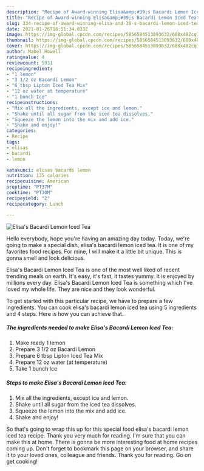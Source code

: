 ```yaml
---
description: "Recipe of Award-winning Elisa&amp;#39;s Bacardi Lemon Iced Tea"
title: "Recipe of Award-winning Elisa&amp;#39;s Bacardi Lemon Iced Tea"
slug: 334-recipe-of-award-winning-elisa-and-39-s-bacardi-lemon-iced-tea
date: 2021-01-26T16:51:34.033Z
image: https://img-global.cpcdn.com/recipes/5856584513093632/680x482cq70/elisas-bacardi-lemon-iced-tea-recipe-main-photo.jpg
thumbnail: https://img-global.cpcdn.com/recipes/5856584513093632/680x482cq70/elisas-bacardi-lemon-iced-tea-recipe-main-photo.jpg
cover: https://img-global.cpcdn.com/recipes/5856584513093632/680x482cq70/elisas-bacardi-lemon-iced-tea-recipe-main-photo.jpg
author: Mabel Howell
ratingvalue: 4
reviewcount: 5931
recipeingredient:
- "1 lemon"
- "3 1/2 oz Bacardi Lemon"
- "6 tbsp Lipton Iced Tea Mix"
- "12 oz water at temperature"
- "1 bunch Ice"
recipeinstructions:
- "Mix all the ingredients, except ice and lemon."
- "Shake until all sugar from the iced tea dissolves."
- "Squeeze the lemon into the mix and add ice."
- "Shake and enjoy!"
categories:
- Recipe
tags:
- elisas
- bacardi
- lemon

katakunci: elisas bacardi lemon 
nutrition: 135 calories
recipecuisine: American
preptime: "PT37M"
cooktime: "PT30M"
recipeyield: "2"
recipecategory: Lunch

---
```



![Elisa&#39;s Bacardi Lemon Iced Tea](https://img-global.cpcdn.com/recipes/5856584513093632/680x482cq70/elisas-bacardi-lemon-iced-tea-recipe-main-photo.jpg)

Hello everybody, hope you're having an amazing day today. Today, we're going to make a special dish, elisa&#39;s bacardi lemon iced tea. It is one of my favorites food recipes. For mine, I will make it a little bit unique. This is gonna smell and look delicious.



Elisa&#39;s Bacardi Lemon Iced Tea is one of the most well liked of recent trending meals on earth. It's easy, it's fast, it tastes yummy. It is enjoyed by millions every day. Elisa&#39;s Bacardi Lemon Iced Tea is something which I've loved my whole life. They are nice and they look wonderful.


To get started with this particular recipe, we have to prepare a few ingredients. You can cook elisa&#39;s bacardi lemon iced tea using 5 ingredients and 4 steps. Here is how you can achieve that.

<!--inarticleads1-->

##### The ingredients needed to make Elisa&#39;s Bacardi Lemon Iced Tea:

1. Make ready 1 lemon
1. Prepare 3 1/2 oz Bacardi Lemon
1. Prepare 6 tbsp Lipton Iced Tea Mix
1. Prepare 12 oz water (at temperature)
1. Take 1 bunch Ice




<!--inarticleads2-->

##### Steps to make Elisa&#39;s Bacardi Lemon Iced Tea:

1. Mix all the ingredients, except ice and lemon.
1. Shake until all sugar from the iced tea dissolves.
1. Squeeze the lemon into the mix and add ice.
1. Shake and enjoy!




So that's going to wrap this up for this special food elisa&#39;s bacardi lemon iced tea recipe. Thank you very much for reading. I'm sure that you can make this at home. There is gonna be more interesting food at home recipes coming up. Don't forget to bookmark this page on your browser, and share it to your loved ones, colleague and friends. Thank you for reading. Go on get cooking!
